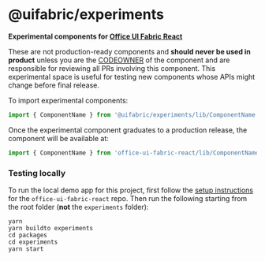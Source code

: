 # @uifabric/experiments

**Experimental components for [Office UI Fabric React](https://dev.microsoft.com/fabric)**

These are not production-ready components and **should never be used in product** unless you are the [CODEOWNER](https://github.com/OfficeDev/office-ui-fabric-react/blob/master/.github/CODEOWNERS) of the component and are responsible for reviewing all PRs involving this component. This experimental space is useful for testing new components whose APIs might change before final release.

To import experimental components:

```js
import { ComponentName } from '@uifabric/experiments/lib/ComponentName';
```

Once the experimental component graduates to a production release, the component will be available at:

```js
import { ComponentName } from 'office-ui-fabric-react/lib/ComponentName';
```

### Testing locally

To run the local demo app for this project, first follow the [setup instructions](https://github.com/OfficeDev/office-ui-fabric-react/wiki/Setup) for the `office-ui-fabric-react` repo. Then run the following starting from the root folder (**not** the `experiments` folder):

```
yarn
yarn buildto experiments
cd packages
cd experiments
yarn start
```
